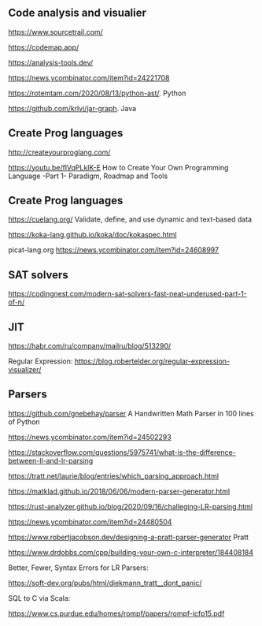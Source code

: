 ## Code analysis and visualier

https://www.sourcetrail.com/

https://codemap.app/

https://analysis-tools.dev/

https://news.ycombinator.com/item?id=24221708

https://rotemtam.com/2020/08/13/python-ast/. Python

https://github.com/krlvi/jar-graph. Java

## Create Prog languages

http://createyourproglang.com/

https://youtu.be/flVqPLkIK-E  How to Create Your Own Programming Language -Part 1- Paradigm, Roadmap and Tools

## Create Prog languages
https://cuelang.org/ Validate, define, and use dynamic and text-based data

https://koka-lang.github.io/koka/doc/kokaspec.html

picat-lang.org https://news.ycombinator.com/item?id=24608997


## SAT solvers

https://codingnest.com/modern-sat-solvers-fast-neat-underused-part-1-of-n/

## JIT
<https://habr.com/ru/company/mailru/blog/513290/>

Regular Expression:
<https://blog.robertelder.org/regular-expression-visualizer/>

## Parsers

https://github.com/gnebehay/parser  A Handwritten Math Parser in 100 lines of Python

https://news.ycombinator.com/item?id=24502293

https://stackoverflow.com/questions/5975741/what-is-the-difference-between-ll-and-lr-parsing

https://tratt.net/laurie/blog/entries/which_parsing_approach.html

https://matklad.github.io/2018/06/06/modern-parser-generator.html

https://rust-analyzer.github.io/blog/2020/09/16/challeging-LR-parsing.html
 
https://news.ycombinator.com/item?id=24480504 

https://www.robertjacobson.dev/designing-a-pratt-parser-generator  Pratt

https://www.drdobbs.com/cpp/building-your-own-c-interpreter/184408184

Better, Fewer, Syntax Errors for LR Parsers:

<https://soft-dev.org/pubs/html/diekmann_tratt__dont_panic/>

SQL to C via Scala:

<https://www.cs.purdue.edu/homes/rompf/papers/rompf-icfp15.pdf>


